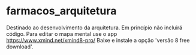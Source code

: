 # farmacos_arquitetura
Destinado ao desenvolvimento da arquitetura. Em princípio não incluirá código.
Para editar o mapa mental use o app https://www.xmind.net/xmind8-pro/
Baixe e instale a opção 'versão 8 free download'.
